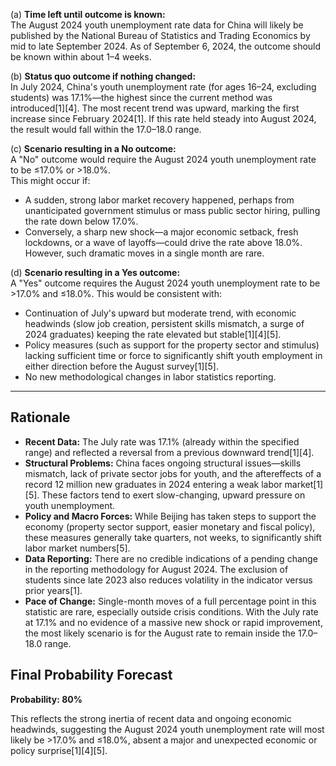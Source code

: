 (a) **Time left until outcome is known:**  
The August 2024 youth unemployment rate data for China will likely be published by the National Bureau of Statistics and Trading Economics by mid to late September 2024. As of September 6, 2024, the outcome should be known within about 1–4 weeks.

(b) **Status quo outcome if nothing changed:**  
In July 2024, China's youth unemployment rate (for ages 16–24, excluding students) was 17.1%—the highest since the current method was introduced[1][4]. The most recent trend was upward, marking the first increase since February 2024[1]. If this rate held steady into August 2024, the result would fall within the 17.0–18.0 range.

(c) **Scenario resulting in a No outcome:**  
A "No" outcome would require the August 2024 youth unemployment rate to be ≤17.0% or >18.0%.  
This might occur if:

- A sudden, strong labor market recovery happened, perhaps from unanticipated government stimulus or mass public sector hiring, pulling the rate down below 17.0%.
- Conversely, a sharp new shock—a major economic setback, fresh lockdowns, or a wave of layoffs—could drive the rate above 18.0%. However, such dramatic moves in a single month are rare.

(d) **Scenario resulting in a Yes outcome:**  
A "Yes" outcome requires the August 2024 youth unemployment rate to be >17.0% and ≤18.0%.
This would be consistent with:

- Continuation of July's upward but moderate trend, with economic headwinds (slow job creation, persistent skills mismatch, a surge of 2024 graduates) keeping the rate elevated but stable[1][4][5].
- Policy measures (such as support for the property sector and stimulus) lacking sufficient time or force to significantly shift youth employment in either direction before the August survey[1][5].
- No new methodological changes in labor statistics reporting.

---

## Rationale

- **Recent Data:** The July rate was 17.1% (already within the specified range) and reflected a reversal from a previous downward trend[1][4].
- **Structural Problems:** China faces ongoing structural issues—skills mismatch, lack of private sector jobs for youth, and the aftereffects of a record 12 million new graduates in 2024 entering a weak labor market[1][5]. These factors tend to exert slow-changing, upward pressure on youth unemployment.
- **Policy and Macro Forces:** While Beijing has taken steps to support the economy (property sector support, easier monetary and fiscal policy), these measures generally take quarters, not weeks, to significantly shift labor market numbers[5].
- **Data Reporting:** There are no credible indications of a pending change in the reporting methodology for August 2024. The exclusion of students since late 2023 also reduces volatility in the indicator versus prior years[1].
- **Pace of Change:** Single-month moves of a full percentage point in this statistic are rare, especially outside crisis conditions. With the July rate at 17.1% and no evidence of a massive new shock or rapid improvement, the most likely scenario is for the August rate to remain inside the 17.0–18.0 range.

## Final Probability Forecast

**Probability: 80%**

This reflects the strong inertia of recent data and ongoing economic headwinds, suggesting the August 2024 youth unemployment rate will most likely be >17.0% and ≤18.0%, absent a major and unexpected economic or policy surprise[1][4][5].